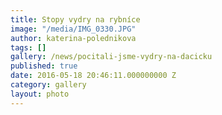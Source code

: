 ```yaml
---
title: Stopy vydry na rybníce
image: "/media/IMG_0330.JPG"
author: katerina-polednikova
tags: []
gallery: /news/pocitali-jsme-vydry-na-dacicku
published: true
date: 2016-05-18 20:46:11.000000000 Z
category: gallery
layout: photo
---
```

